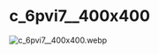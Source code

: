 # c_6pvi7__400x400

![c_6pvi7__400x400.webp](c_6pvi7__400x400%2011e719d2de52413b876953a8e0e4463a/c_6pvi7__400x400.webp)